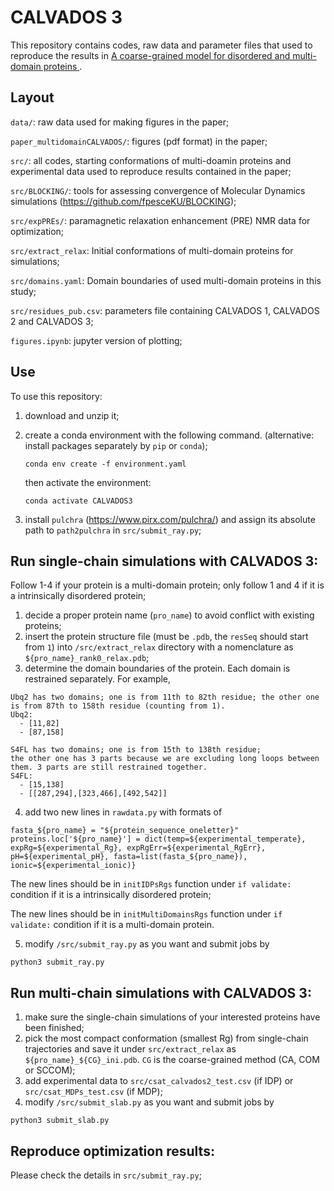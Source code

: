 # CALVADOS 3

This repository contains codes, raw data and parameter files that used to reproduce the results in [A coarse-grained model for disordered and multi-domain proteins
](https://www.biorxiv.org/content/10.1101/2024.02.03.578735v1).

## Layout

`data/`: raw data used for making figures in the paper; 

`paper_multidomainCALVADOS/`: figures (pdf format) in the paper; 

`src/`: all codes, starting conformations of multi-doamin proteins and experimental data used to reproduce results contained in the paper;

`src/BLOCKING/`: tools for assessing convergence of Molecular Dynamics simulations (https://github.com/fpesceKU/BLOCKING);

`src/expPREs/`: paramagnetic relaxation enhancement (PRE) NMR data for optimization;

`src/extract_relax`: Initial conformations of multi-domain proteins for simulations;

`src/domains.yaml`: Domain boundaries of used multi-domain proteins in this study;

`src/residues_pub.csv`: parameters file containing CALVADOS 1, CALVADOS 2 and CALVADOS 3;

`figures.ipynb`: jupyter version of plotting;



## Use

To use this repository:
1. download and unzip it; 
2. create a conda environment with the following command. (alternative: install packages separately by `pip` or `conda`);

    ``conda env create -f environment.yaml``

    then activate the environment:

    ``conda activate CALVADOS3``

4. install `pulchra` (https://www.pirx.com/pulchra/) and assign its absolute path to `path2pulchra` in `src/submit_ray.py`;

## Run single-chain simulations with CALVADOS 3:

Follow 1-4 if your protein is a multi-domain protein; only follow 1 and 4 if it is a intrinsically disordered protein;
1. decide a proper protein name (`pro_name`) to avoid conflict with existing proteins;
2. insert the protein structure file (must be `.pdb`, the `resSeq` should start from `1`) into `/src/extract_relax` directory with a nomenclature as `${pro_name}_rank0_relax.pdb`;
3. determine the domain boundaries of the protein. Each domain is restrained separately. For example, 
```
Ubq2 has two domains; one is from 11th to 82th residue; the other one is from 87th to 158th residue (counting from 1).
Ubq2:
  - [11,82]
  - [87,158]
```
```
S4FL has two domains; one is from 15th to 138th residue; 
the other one has 3 parts because we are excluding long loops between them. 3 parts are still restrained together.  
S4FL:
  - [15,138]
  - [[287,294],[323,466],[492,542]]
```
4. add two new lines in `rawdata.py` with formats of
```
fasta_${pro_name} = "${protein_sequence_oneletter}"
proteins.loc['${pro_name}'] = dict(temp=${experimental_temperate}, expRg=${experimental_Rg}, expRgErr=${experimental_RgErr}, pH=${experimental_pH}, fasta=list(fasta_${pro_name}), ionic=${experimental_ionic)}
```
The new lines should be in `initIDPsRgs` function under `if validate:` condition if it is a intrinsically disordered protein; 

The new lines should be in `initMultiDomainsRgs` function under `if validate:` condition if it is a multi-domain protein.

5. modify `/src/submit_ray.py` as you want and submit jobs by
```
python3 submit_ray.py
```
## Run multi-chain simulations with CALVADOS 3:
1. make sure the single-chain simulations of your interested proteins have been finished;
2. pick the most compact conformation (smallest Rg) from single-chain trajectories and save it under `src/extract_relax` as `${pro_name}_${CG}_ini.pdb`. `CG` is the coarse-grained method (CA, COM or SCCOM);
3. add experimental data to `src/csat_calvados2_test.csv` (if IDP) or `src/csat_MDPs_test.csv` (if MDP);
4. modify `/src/submit_slab.py` as you want and submit jobs by
```
python3 submit_slab.py
```
## Reproduce optimization results:
Please check the details in `src/submit_ray.py`;
